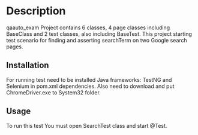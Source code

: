 # Description
qaauto_exam Project contains 6 classes, 4 page classes including BaseClass and 2 test classes, also including BaseTest. This project starting test scenario for finding and asserting searchTerm on two Google search pages.

## Installation
For running test need to be installed Java frameworks: TestNG and Selenium in pom.xml dependencies. Also need to download and put ChromeDriver.exe to System32 folder.

## Usage
To run this test You must open SearchTest class and start @Test.
